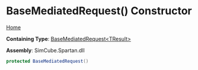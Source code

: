 # BaseMediatedRequest\(\) Constructor

[Home](../../../../README.md)

**Containing Type**: [BaseMediatedRequest\<TResult\>](../README.md)

**Assembly**: SimCube\.Spartan\.dll

```csharp
protected BaseMediatedRequest()
```

